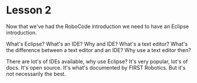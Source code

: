 # Lesson 2

Now that we've had the RoboCode introduction we need to have an Eclipse introduction.

What's Eclipse?
What's an IDE?
Why and IDE?
What's a text editor?
What's the difference between a text editor and an IDE?
    Why use a text editor then?

There are lot's of IDEs available, why use Eclipse?
    It's very popular, lot's of docs.
    It's open source.
    It's what's documented by FIRST Robotics.
    But it's not necessarily the best.


